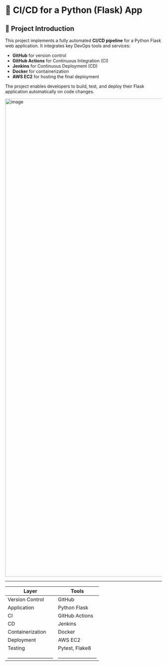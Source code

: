 # 🚀 CI/CD for a Python (Flask) App

## 🔹 Project Introduction

This project implements a fully automated **CI/CD pipeline** for a Python Flask web application. It integrates key DevOps tools and services:

- **GitHub** for version control  
- **GitHub Actions** for Continuous Integration (CI)  
- **Jenkins** for Continuous Deployment (CD)  
- **Docker** for containerization  
- **AWS EC2** for hosting the final deployment  

The project enables developers to build, test, and deploy their Flask application automatically on code changes.

<img width="1024" height="1536" alt="image" src="https://github.com/user-attachments/assets/afd7e509-c269-4092-8bb8-18c9d8420e48" />


 _______________________________________
| Layer              | Tools           |
|--------------------|-----------------|
| Version Control    | GitHub          |
| Application        | Python Flask    |
| CI                 | GitHub Actions  |
| CD                 | Jenkins         |
| Containerization   | Docker          |
| Deployment         | AWS EC2         |
| Testing            | Pytest, Flake8  |
|____________________|_________________|

